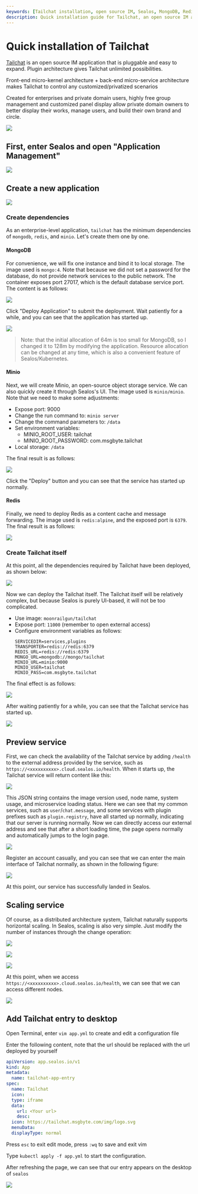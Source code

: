 ```yaml
---
keywords: [Tailchat installation, open source IM, Sealos, MongoDB, Redis, Minio, enterprise application, microservice architecture, plugin architecture]
description: Quick installation guide for Tailchat, an open source IM application with microservice and plugin architecture, using Sealos with MongoDB, Redis, and Minio.
---
```


# Quick installation of Tailchat

[Tailchat](https://tailchat.msgbyte.com/) is an open source IM application that is pluggable and easy to expand. Plugin
architecture gives Tailchat unlimited possibilities.

Front-end micro-kernel architecture + back-end micro-service architecture makes Tailchat to control any
customized/privatized scenarios

Created for enterprises and private domain users, highly free group management and customized panel display allow
private domain owners to better display their works, manage users, and build their own brand and circle.

![](../images/tailchat/0.png)

## First, enter Sealos and open "Application Management"

![](../images/tailchat/1.png)

## Create a new application

![](../images/tailchat/2.png)

### Create dependencies

As an enterprise-level application, `tailchat` has the minimum dependencies of `mongodb`, `redis`, and `minio`. Let's
create them one by one.

#### MongoDB

For convenience, we will fix one instance and bind it to local storage. The image used is `mongo:4`. Note that because
we did not set a password for the database, do not provide network services to the public network. The container exposes
port 27017, which is the default database service port. The content is as follows:

![](../images/tailchat/3.png)

Click "Deploy Application" to submit the deployment. Wait patiently for a while, and you can see that the application
has started up.

![](../images/tailchat/4.png)

> Note: that the initial allocation of 64m is too small for MongoDB, so I changed it to 128m by modifying the
> application. Resource allocation can be changed at any time, which is also a convenient feature of Sealos/Kubernetes.

#### Minio

Next, we will create Minio, an open-source object storage service. We can also quickly create it through Sealos's UI.
The image used is `minio/minio`. Note that we need to make some adjustments:

- Expose port: 9000
- Change the run command to: `minio server`
- Change the command parameters to: `/data`
- Set environment variables:
    - MINIO_ROOT_USER: tailchat
    - MINIO_ROOT_PASSWORD: com.msgbyte.tailchat
- Local storage: `/data`

The final result is as follows:

![](../images/tailchat/5.png)

Click the "Deploy" button and you can see that the service has started up normally.

#### Redis

Finally, we need to deploy Redis as a content cache and message forwarding. The image used is `redis:alpine`, and the
exposed port is `6379`. The final result is as follows:

![](../images/tailchat/6.png)

### Create Tailchat itself

At this point, all the dependencies required by Tailchat have been deployed, as shown below:

![](../images/tailchat/7.png)

Now we can deploy the Tailchat itself. The Tailchat itself will be relatively complex, but because Sealos is purely
UI-based, it will not be too complicated.

- Use image: `moonrailgun/tailchat`
- Expose port: `11000` (remember to open external access)
- Configure environment variables as follows:
  ```
  SERVICEDIR=services,plugins
  TRANSPORTER=redis://redis:6379
  REDIS_URL=redis://redis:6379
  MONGO_URL=mongodb://mongo/tailchat
  MINIO_URL=minio:9000
  MINIO_USER=tailchat
  MINIO_PASS=com.msgbyte.tailchat
  ```

The final effect is as follows:

![](../images/tailchat/8.png)

After waiting patiently for a while, you can see that the Tailchat service has started up.

![](../images/tailchat/9.png)

## Preview service

First, we can check the availability of the Tailchat service by adding `/health` to the external address provided by the
service, such as `https://<xxxxxxxxxx>.cloud.sealos.io/health`. When it starts up, the Tailchat service will return
content like this:

![](../images/tailchat/10.png)

This JSON string contains the image version used, node name, system usage, and microservice loading status. Here we can
see that my common services, such as `user`/`chat.message`, and some services with plugin prefixes such as
`plugin.registry`, have all started up normally, indicating that our server is running normally. Now we can directly
access our external address and see that after a short loading time, the page opens normally and automatically jumps to
the login page.

![](../images/tailchat/11.png)

Register an account casually, and you can see that we can enter the main interface of Tailchat normally, as shown in the
following figure:

![](../images/tailchat/12.png)

At this point, our service has successfully landed in Sealos.

## Scaling service

Of course, as a distributed architecture system, Tailchat naturally supports horizontal scaling. In Sealos, scaling is
also very simple. Just modify the number of instances through the change operation:

![](../images/tailchat/13.png)

![](../images/tailchat/14.png)

![](../images/tailchat/15.png)

At this point, when we access `https://<xxxxxxxxxx>.cloud.sealos.io/health`, we can see that we can access different
nodes.

![](../images/tailchat/16.png)

## Add Tailchat entry to desktop

Open Terminal, enter `vim app.yml` to create and edit a configuration file

Enter the following content, note that the url should be replaced with the url deployed by yourself

```yml
apiVersion: app.sealos.io/v1
kind: App
metadata:
  name: tailchat-app-entry
spec:
  name: Tailchat
  icon:
  type: iframe
  data:
    url: <Your url>
    desc:
  icon: https://tailchat.msgbyte.com/img/logo.svg
  menuData:
  displayType: normal
```

Press `esc` to exit edit mode, press `:wq` to save and exit vim

Type `kubectl apply -f app.yml` to start the configuration.

After refreshing the page, we can see that our entry appears on the desktop of `sealos`

![](../images/tailchat/17.png)
